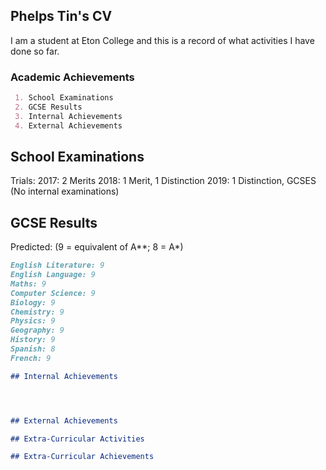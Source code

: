 ## Phelps Tin's CV

I am a student at Eton College and this is a record of what activities I have done so far.

### Academic Achievements

```markdown
 1. School Examinations 
 2. GCSE Results
 3. Internal Achievements
 4. External Achievements  
```
## School Examinations
Trials:
2017: 2 Merits
2018: 1 Merit, 1 Distinction
2019: 1 Distinction, GCSES (No internal examinations)

##  GCSE Results
Predicted: 
(9 = equivalent of A**; 8 = A*)
```markdown
English Literature: 9
English Language: 9
Maths: 9
Computer Science: 9
Biology: 9
Chemistry: 9
Physics: 9
Geography: 9
History: 9
Spanish: 8
French: 9

## Internal Achievements




## External Achievements

## Extra-Curricular Activities

## Extra-Curricular Achievements



